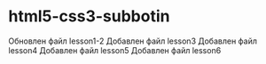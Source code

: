 # html5-css3-subbotin
Обновлен файл lesson1-2
Добавлен файл lesson3
Добавлен файл lesson4
Добавлен файл lesson5
Добавлен файл lesson6